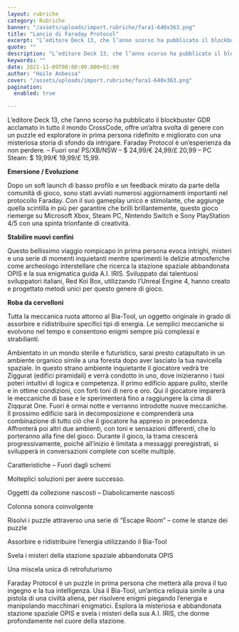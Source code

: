 ```yaml
---
layout: rubriche
category: Rubriche
banner: "/assets/uploads/import.rubriche/fara1-640x363.png"
title: "Lancio di Faraday Protocol"
excerpt: "L’editore Deck 13, che l’anno scorso ha pubblicato il blockbuster GDR acclamato in tutto il mondo CrossCode, offre un’altra svolta di genere con un puzzle ed esploratore in prima persona ridefinito e migliorato con una misteriosa storia di sfondo da intrigare. Faraday Protocol è un’esperienza da non perdere. – Fuori ora! PS/XB/NSW – $ 24,99/€ [&hellip"
quote: ""
description: "L’editore Deck 13, che l’anno scorso ha pubblicato il blockbuster GDR acclamato in tutto il mondo CrossCode, offre un’altra svolta di genere con un puzzle ed esploratore in prima persona ridefinito e migliorato con una misteriosa storia di sfondo da intrigare. Faraday Protocol è un’esperienza da non perdere. – Fuori ora! PS/XB/NSW – $ 24,99/€ [&hellip"
keywords: ""
date: 2021-11-09T00:00:00.000+01:00
author: "Haile Anbessa"
cover: "/assets/uploads/import.rubriche/fara1-640x363.png"
pagination:
  enabled: true

---
```


L’editore Deck 13, che l’anno scorso ha pubblicato il blockbuster GDR acclamato in tutto il mondo CrossCode, offre un’altra svolta di genere con un puzzle ed esploratore in prima persona ridefinito e migliorato con una misteriosa storia di sfondo da intrigare. Faraday Protocol è un’esperienza da non perdere. – Fuori ora! PS/XB/NSW – $ 24,99/€ 24,99/£ 20,99 – PC Steam: $ 19,99/€ 19,99/£ 15,99.

**Emersione / Evoluzione**

Dopo un soft launch di basso profilo e un feedback mirato da parte della comunità di gioco, sono stati avviati numerosi aggiornamenti importanti nel protocollo Faraday. Con il suo gameplay unico e stimolante, che aggiunge quella scintilla in più per garantire che brilli brillantemente, questo gioco riemerge su Microsoft Xbox, Steam PC, Nintendo Switch e Sony PlayStation 4/5 con una spinta trionfante di creatività.

**Stabilire nuovi confini**

Questo bellissimo viaggio rompicapo in prima persona evoca intrighi, misteri e una serie di momenti inquietanti mentre sperimenti le delizie atmosferiche come archeologo interstellare che ricerca la stazione spaziale abbandonata OPIS e la sua enigmatica guida A.I. IRIS. Sviluppato dai talentuosi sviluppatori italiani, Red Koi Box, utilizzando l’Unreal Engine 4, hanno creato e progettato metodi unici per questo genere di gioco.

**Roba da cervelloni**

Tutta la meccanica ruota attorno al Bia-Tool, un oggetto originale in grado di assorbire e ridistribuire specifici tipi di energia. Le semplici meccaniche si evolvono nel tempo e consentono enigmi sempre più complessi e strabilianti.

Ambientato in un mondo sterile e futuristico, sarai presto catapultato in un ambiente organico simile a una foresta dopo aver lasciato la tua navicella spaziale. In questo strano ambiente inquietante il giocatore vedrà tre Ziggurat (edifici piramidali) e verrà condotto in uno, dove inizieranno i tuoi poteri intuitivi di logica e competenza. Il primo edificio appare pulito, sterile e in ottime condizioni, con forti toni di nero e oro. Qui il giocatore imparerà le meccaniche di base e le sperimenterà fino a raggiungere la cima di Ziqqurat One. Fuori è ormai notte e verranno introdotte nuove meccaniche. Il prossimo edificio sarà in decomposizione e comprenderà una combinazione di tutto ciò che il giocatore ha appreso in precedenza. Affronterà poi altri due ambienti, con toni e sensazioni differenti, che lo porteranno alla fine del gioco. Durante il gioco, la trama crescerà progressivamente, poiché all’inizio è limitata a messaggi preregistrati, si svilupperà in conversazioni complete con scelte multiple.

Caratteristiche – Fuori dagli schemi

Molteplici soluzioni per avere successo.

Oggetti da collezione nascosti – Diabolicamente nascosti

Colonna sonora coinvolgente

Risolvi i puzzle attraverso una serie di “Escape Room” – come le stanze dei puzzle

Assorbire e ridistribuire l’energia utilizzando il Bia-Tool

Svela i misteri della stazione spaziale abbandonata OPIS

Una miscela unica di retrofuturismo

Faraday Protocol è un puzzle in prima persona che metterà alla prova il tuo ingegno e la tua intelligenza. Usa il Bia-Tool, un’antica reliquia simile a una pistola di una civiltà aliena, per risolvere enigmi piegando l’energia e manipolando macchinari enigmatici. Esplora la misteriosa e abbandonata stazione spaziale OPIS e svela i misteri della sua A.I. IRIS, che dorme profondamente nel cuore della stazione.